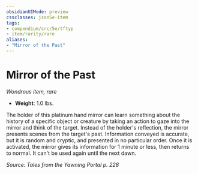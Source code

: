 ```yaml
---
obsidianUIMode: preview
cssclasses: json5e-item
tags:
- compendium/src/5e/tftyp
- item/rarity/rare
aliases: 
- "Mirror of the Past"
---
```

# Mirror of the Past
*Wondrous item, rare*  

- **Weight**: 1.0 lbs.

The holder of this platinum hand mirror can learn something about the history of a specific object or creature by taking an action to gaze into the mirror and think of the target. Instead of the holder's reflection, the mirror presents scenes from the target's past. Information conveyed is accurate, but it is random and cryptic, and presented in no particular order. Once it is activated, the mirror gives its information for 1 minute or less, then returns to normal. It can't be used again until the next dawn.

*Source: Tales from the Yawning Portal p. 228*